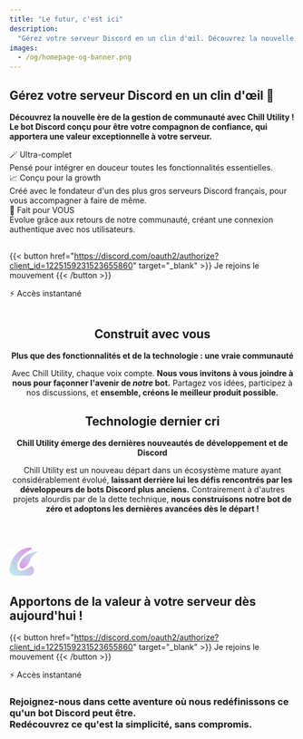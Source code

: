 ```yaml
---
title: "Le futur, c'est ici"
description:
  "Gérez votre serveur Discord en un clin d'œil. Découvrez la nouvelle ère de la gestion de communauté avec Chill Utility ! 🚀"
images:
  - /og/homepage-og-banner.png
---
```


<section id="head" style="margin-bottom: 45px;">

# Gérez votre serveur Discord en un clin d'œil 🚀

**Découvrez la nouvelle ère de la gestion de communauté avec Chill Utility !**  
**Le bot Discord conçu pour être votre compagnon de confiance, qui apportera une valeur exceptionnelle à votre serveur.**

<div class="w-full grid gap-4 md:grid-cols-3" style="margin-bottom: 30px">
  <div
    class="min-w-full min-h-full border-neutral-200 dark:border-neutral-700 border-2 rounded overflow-hidden shadow-lg relative backdrop-blur">
    <div class="px-6 py-4 text-left">
      <div
        class="font-bold text-xl text-neutral-800 decoration-primary-500 dark:text-neutral">
        🪄 Ultra-complet
      </div>
      <div class="py-1 prose dark:prose-invert">
        Pensé pour intégrer en douceur toutes les fonctionnalités essentielles.
      </div>
    </div>
  </div>
  <div
    class="min-w-full min-h-full border-neutral-200 dark:border-neutral-700 border-2 rounded overflow-hidden shadow-lg relative backdrop-blur">
    <div class="px-6 py-4 text-left">
      <div
        class="font-bold text-xl text-neutral-800 decoration-primary-500 dark:text-neutral">
        📈 Conçu pour la growth
      </div>
      <div class="py-1 prose dark:prose-invert">
        Créé avec le fondateur d'un des plus gros serveurs Discord français, pour vous accompagner à faire de même.
      </div>
    </div>
  </div>
  <div
    class="min-w-full min-h-full border-neutral-200 dark:border-neutral-700 border-2 rounded overflow-hidden shadow-lg relative backdrop-blur">
    <div class="px-6 py-4 text-left">
      <div
        class="font-bold text-xl text-neutral-800 decoration-primary-500 dark:text-neutral">
        🫵 Fait pour VOUS
      </div>
      <div class="py-1 prose dark:prose-invert">
        Évolue grâce aux retours de notre communauté, créant une connexion authentique avec nos utilisateurs.
      </div>
    </div>
  </div>
</div>

{{< button href="https://discord.com/oauth2/authorize?client_id=1225159231523655860" target="_blank" >}}
Je rejoins le mouvement
{{< /button >}}
<p class="mt-2 text-sm">⚡ Accès instantané</p>

</section>

<section id="big-ideas" class="big-ideas-p">
  <div align="center" class="min-w-full min-h-full border-neutral-200 dark:border-neutral-700 border-2 rounded overflow-hidden shadow-lg relative backdrop-blur" style="margin: 20px 0;">
    <article class="px-6 py-4 md:flex flex-wrap items-center" style="gap: 0 40px">
      <div class="creative">
        <i class="creative-icon fa-solid fa-comment-dots"></i>
        <h2 class="m-0">Construit avec vous</h2>
      </div>
      <div class="flex-1 homepage-big-ideas-left-text-align flex flex-col">
        <p class="big-idea-title"><strong>Plus que des fonctionnalités et de la technologie : une vraie communauté</strong></p>
        <p class="big-idea-desc">Avec Chill Utility, chaque voix compte. <strong>Nous vous invitons à vous joindre à nous pour façonner l'avenir de <i>notre</i> bot.</strong> Partagez vos idées, participez à nos discussions, et <strong>ensemble, créons le meilleur produit possible.</strong></p>
      </div>
    </article>
  </div>

  <div align="center" class="min-w-full min-h-full border-neutral-200 dark:border-neutral-700 border-2 rounded overflow-hidden shadow-lg relative backdrop-blur" style="margin: 20px 0;">
    <article class="px-6 py-4 md:flex flex-wrap items-center flip-flop-big-idea-article" style="gap: 0 40px">
      <div class="creative">
        <i class="creative-icon fa-solid fa-microchip"></i>
        <h2 class="m-0">Technologie dernier cri</h2>
      </div>
      <div class="flex-1 homepage-big-ideas-left-text-align">
        <p class="big-idea-title"><strong>Chill Utility émerge des dernières nouveautés de développement et de Discord</strong></p>
        <p class="big-idea-desc">Chill Utility est un nouveau départ dans un écosystème mature ayant considérablement évolué, <strong>laissant derrière lui les défis rencontrés par les développeurs de bots Discord plus anciens.</strong> Contrairement à d'autres projets alourdis par de la dette technique, <strong>nous construisons notre bot de zéro et adoptons les dernières avancées dès le départ !</strong></p>
      </div>
    </article>
  </div>

</section>

<div style="margin-top: 60px; margin-bottom: 20px;">

<img src="/img/logo.webp" width="50px" height="50px" class="my-0 mb-2 nozoom m-auto" />

<h2 class="mt-0">Apportons de la valeur à votre serveur dès aujourd'hui !</h2>

{{< button href="https://discord.com/oauth2/authorize?client_id=1225159231523655860" target="_blank" >}}
Je rejoins le mouvement
{{< /button >}}
<p class="mt-2 mb-0 text-sm">⚡ Accès instantané</p>

<h3>Rejoignez-nous dans cette aventure où nous redéfinissons ce qu'un bot Discord peut être.<br/>Redécouvrez ce qu'est la simplicité, sans compromis.</h3>

</div>

<script src="https://kit.fontawesome.com/575c2fb10a.js" crossorigin="anonymous"></script>
